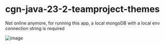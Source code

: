 # cgn-java-23-2-teamproject-themes

Not online anymore, for running this app, a local mongoDB with a local env connection string is required

![image](https://github.com/neuefische/cgn-java-23-2-teamproject-themes/assets/109807794/36334445-5e08-429e-a1a4-54279488c595)
